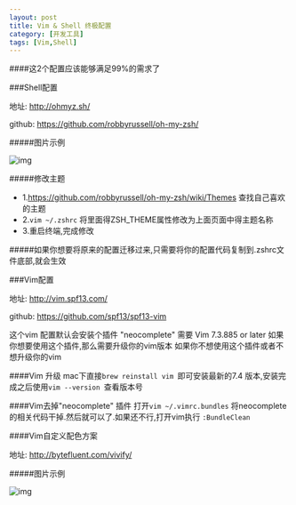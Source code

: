 ```yaml
---
layout: post
title: Vim & Shell 终极配置
category: [开发工具]
tags: [Vim,Shell]
---
```


####这2个配置应该能够满足99%的需求了

###Shell配置

地址: <http://ohmyz.sh/>

github:  <https://github.com/robbyrussell/oh-my-zsh/>

#####图片示例

![img](http://woowen.qiniudn.com/shell.png)

#####修改主题

* 1.<https://github.com/robbyrussell/oh-my-zsh/wiki/Themes> 查找自己喜欢的主题
* 2.```vim ~/.zshrc``` 将里面得ZSH_THEME属性修改为上面页面中得主题名称
* 3.重启终端,完成修改

#####如果你想要将原来的配置迁移过来,只需要将你的配置代码复制到.zshrc文件底部,就会生效

###Vim配置

地址: <http://vim.spf13.com/>

github: <https://github.com/spf13/spf13-vim>

这个vim 配置默认会安装个插件 "neocomplete" 需要 Vim 7.3.885 or later
如果你想要使用这个插件,那么需要升级你的vim版本
如果你不想使用这个插件或者不想升级你的vim

####Vim 升级
mac下直接```brew reinstall vim ```即可安装最新的7.4 版本,安装完成之后使用```vim --version ```查看版本号

####Vim去掉"neocomplete" 插件
打开```vim ~/.vimrc.bundles``` 将neocomplete的相关代码干掉.然后就可以了.如果还不行,打开vim执行 ```:BundleClean```

####Vim自定义配色方案

地址: <http://bytefluent.com/vivify/>

#####图片示例

![img](http://woowen.qiniudn.com/vim.png)
